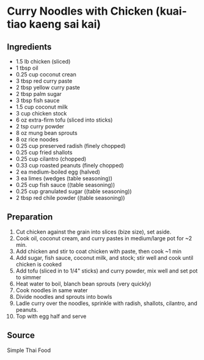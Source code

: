 # Curry Noodles with Chicken (kuai-tiao kaeng sai kai)

## Ingredients

- 1.5 lb chicken (sliced)
- 1 tbsp oil
- 0.25 cup coconut crean
- 3 tbsp red curry paste
- 2 tbsp yellow curry paste
- 2 tbsp palm sugar
- 3 tbsp fish sauce
- 1.5 cup coconut milk
- 3 cup chicken stock
- 6 oz extra-firm tofu (sliced into sticks)
- 2 tsp curry powder
- 8 oz mung bean sprouts
- 8 oz rice noodes
- 0.25 cup preserved radish (finely chopped)
- 0.25 cup fried shallots
- 0.25 cup cilantro (chopped)
- 0.33 cup roasted peanuts (finely chopped)
- 2 ea medium-boiled egg (halved)
- 3 ea limes (wedges (table seasoning))
- 0.25 cup fish sauce ((table seasoning))
- 0.25 cup granulated sugar ((table seasoning))
- 2 tbsp red chile powder ((table seasoning))

## Preparation

1. Cut chicken against the grain into slices (bize size), set aside.
2. Cook oil, coconut cream, and curry pastes in medium/large pot for ~2 min.
3. Add chicken and stir to coat chicken with paste, then cook ~1 min
4. Add sugar, fish sauce, coconut milk, and stock; stir well and cook until chicken is cooked
5. Add tofu (sliced in to 1/4" sticks) and curry powder, mix well and set pot to simmer
6. Heat water to boil, blanch bean sprouts (very quickly)
7. Cook noodles in same water
8. Divide noodles and sprouts into bowls
9. Ladle curry over the noodles, sprinkle with radish, shallots, cilantro, and peanuts.
10. Top with egg half and serve

## Source

Simple Thai Food
